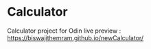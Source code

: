 # Calculator
Calculator project for Odin live preview : https://biswajithemram.github.io/newCalculator/
